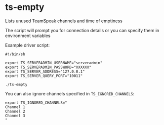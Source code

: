 # ts-empty

Lists unused TeamSpeak channels and time of emptiness

The script will prompt you for connection details or you can specify them in environment variables

Example driver script:

```
#!/bin/sh

export TS_SERVERADMIN_USERNAME="serveradmin"
export TS_SERVERADMIN_PASSWORD="XXXXXX"
export TS_SERVER_ADDRESS="127.0.0.1"
export TS_SERVER_QUERY_PORT="10011"

./ts-empty
```

You can also ignore channels specified in `TS_IGNORED_CHANNELS`:

```
export TS_IGNORED_CHANNELS="
Channel 1
Channel 2
Channel 3
"
```
